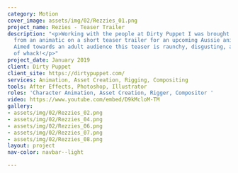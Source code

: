 ```yaml
---
category: Motion
cover_image: assets/img/02/Rezzies_01.png
project_name: Rezies - Teaser Trailer
description: "<p>Working with the people at Dirty Puppet I was brought on to work
  from an animatic on a short teaser trailer for an upcoming Aussie animated cartoon.
  Aimed towards an adult audience this teaser is raunchy, disgusting, and all kinds
  of whack!</p>"
project_date: January 2019
client: Dirty Puppet
client_site: https://dirtypuppet.com/
services: Animation, Asset Creation, Rigging, Compositing
tools: After Effects, Photoshop, Illustrator
roles: 'Character Animation, Asset Creation, Rigger, Compositor '
video: https://www.youtube.com/embed/D9kMcloM-TM
gallery:
- assets/img/02/Rezzies_02.png
- assets/img/02/Rezzies_04.png
- assets/img/02/Rezzies_06.png
- assets/img/02/Rezzies_07.png
- assets/img/02/Rezzies_08.png
layout: project
nav-color: navbar--light

---
```


